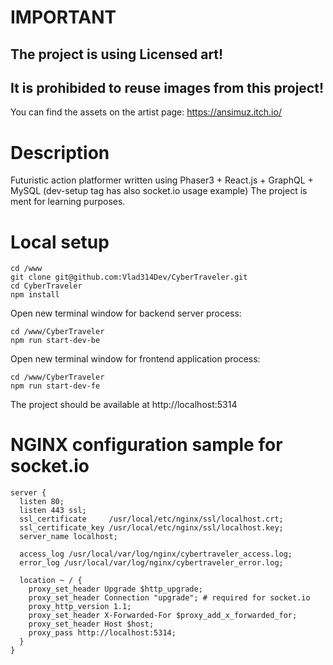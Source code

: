 # IMPORTANT
## The project is using Licensed art!
## It is prohibided to reuse images from this project!
You can find the assets on the artist page: https://ansimuz.itch.io/


# Description
Futuristic action platformer written using Phaser3 + React.js + GraphQL + MySQL (dev-setup tag has also socket.io usage example)
The project is ment for learning purposes.

# Local setup
```
cd /www
git clone git@github.com:Vlad314Dev/CyberTraveler.git
cd CyberTraveler
npm install
```

Open new terminal window for backend server process:
```
cd /www/CyberTraveler
npm run start-dev-be
```

Open new terminal window for frontend application process:
```
cd /www/CyberTraveler
npm run start-dev-fe
```

The project should be available at http://localhost:5314


# NGINX configuration sample for socket.io
```
server {
  listen 80;
  listen 443 ssl;
  ssl_certificate     /usr/local/etc/nginx/ssl/localhost.crt;
  ssl_certificate_key /usr/local/etc/nginx/ssl/localhost.key;
  server_name localhost;

  access_log /usr/local/var/log/nginx/cybertraveler_access.log;
  error_log /usr/local/var/log/nginx/cybertraveler_error.log;
  
  location ~ / {
    proxy_set_header Upgrade $http_upgrade;
    proxy_set_header Connection "upgrade"; # required for socket.io
    proxy_http_version 1.1;
    proxy_set_header X-Forwarded-For $proxy_add_x_forwarded_for;
    proxy_set_header Host $host;
    proxy_pass http://localhost:5314;
  }
}
```

